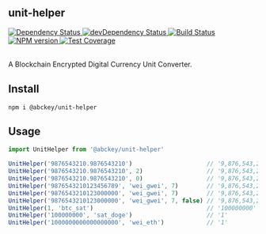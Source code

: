 ## unit-helper

<div>
  <!-- Dependency Status -->
  <a href="https://david-dm.org/abcKeyCOM/unit-helper">
    <img src="https://david-dm.org/abcKeyCOM/unit-helper.svg"
    alt="Dependency Status" />
  </a>

  <!-- devDependency Status -->
  <a href="https://david-dm.org/abcKeyCOM/unit-helper#info=devDependencies">
    <img src="https://david-dm.org/abcKeyCOM/unit-helper/dev-status.svg" alt="devDependency Status" />
  </a>

  <!-- Build Status -->
  <a href="https://travis-ci.org/abcKeyCOM/unit-helper">
    <img src="https://travis-ci.org/abcKeyCOM/unit-helper.svg"
    alt="Build Status" />
  </a>

  <!-- NPM Version -->
  <a href="https://www.npmjs.com/package/@abckey/unit-helper">
    <img src="https://img.shields.io/npm/v/@abckey/unit-helper.svg"
    alt="NPM version" />
  </a>

  <!-- Test Coverage -->
  <a href="https://coveralls.io/r/@abckey/unit-helper">
    <img src="https://coveralls.io/repos/github/@abckey/unit-helper/badge.svg" alt="Test Coverage" />
  </a>

</div>

<br />

A Blockchain Encrypted Digital Currency Unit Converter.

## Install

```
npm i @abckey/unit-helper
```

## Usage

```js
import UnitHelper from '@abckey/unit-helper'

UnitHelper('9876543210.9876543210')                     // '9,876,543,210.987654321'
UnitHelper('9876543210.9876543210', 2)                  // '9,876,543,210.98'
UnitHelper('9876543210.9876543210', 0)                  // '9,876,543,210'
UnitHelper('9876543210123456789', 'wei_gwei', 7)        // '9,876,543,210.1234567'
UnitHelper('9876543210123000000', 'wei_gwei', 7)        // '9,876,543,210.123'
UnitHelper('9876543210123000000', 'wei_gwei', 7, false) // '9,876,543,210.1230000'
UnitHelper(1, 'btc_sat')                                // '100000000'
UnitHelper('100000000', 'sat_doge')                     // '1'
UnitHelper('1000000000000000000', 'wei_eth')            // '1'

```
